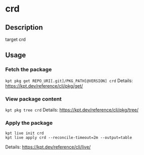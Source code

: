 # crd

## Description
target crd

## Usage

### Fetch the package
`kpt pkg get REPO_URI[.git]/PKG_PATH[@VERSION] crd`
Details: https://kpt.dev/reference/cli/pkg/get/

### View package content
`kpt pkg tree crd`
Details: https://kpt.dev/reference/cli/pkg/tree/

### Apply the package
```
kpt live init crd
kpt live apply crd --reconcile-timeout=2m --output=table
```
Details: https://kpt.dev/reference/cli/live/
